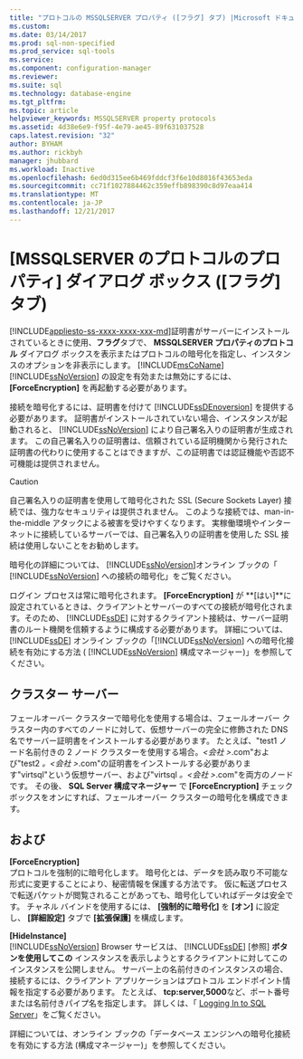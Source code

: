 ```yaml
---
title: "プロトコルの MSSQLSERVER プロパティ ([フラグ] タブ) |Microsoft ドキュメント"
ms.custom: 
ms.date: 03/14/2017
ms.prod: sql-non-specified
ms.prod_service: sql-tools
ms.service: 
ms.component: configuration-manager
ms.reviewer: 
ms.suite: sql
ms.technology: database-engine
ms.tgt_pltfrm: 
ms.topic: article
helpviewer_keywords: MSSQLSERVER property protocols
ms.assetid: 4d38e6e9-f95f-4e79-ae45-89f631037528
caps.latest.revision: "32"
author: BYHAM
ms.author: rickbyh
manager: jhubbard
ms.workload: Inactive
ms.openlocfilehash: 6ed0d315ee6b469fddcf3f6e10d8016f43653eda
ms.sourcegitcommit: cc71f1027884462c359effb898390c8d97eaa414
ms.translationtype: MT
ms.contentlocale: ja-JP
ms.lasthandoff: 12/21/2017
---
```

# <a name="protocols-for-mssqlserver-properties-flags-tab"></a>[MSSQLSERVER のプロトコルのプロパティ] ダイアログ ボックス ([フラグ] タブ)
[!INCLUDE[appliesto-ss-xxxx-xxxx-xxx-md](../../includes/appliesto-ss-xxxx-xxxx-xxx-md.md)]証明書がサーバーにインストールされているときに使用、**フラグ**タブで、 **MSSQLSERVER プロパティのプロトコル** ダイアログ ボックスを表示またはプロトコルの暗号化を指定し、インスタンスのオプションを非表示にします。 [!INCLUDE[msCoName](../../includes/msconame-md.md)] [!INCLUDE[ssNoVersion](../../includes/ssnoversion-md.md)] の設定を有効または無効にするには、 **[ForceEncryption]** を再起動する必要があります。  
  
 接続を暗号化するには、証明書を付けて [!INCLUDE[ssDEnoversion](../../includes/ssdenoversion-md.md)] を提供する必要があります。 証明書がインストールされていない場合、インスタンスが起動されると、 [!INCLUDE[ssNoVersion](../../includes/ssnoversion-md.md)] により自己署名入りの証明書が生成されます。 この自己署名入りの証明書は、信頼されている証明機関から発行された証明書の代わりに使用することはできますが、この証明書では認証機能や否認不可機能は提供されません。  
  
> [!CAUTION]  
>  自己署名入りの証明書を使用して暗号化された SSL (Secure Sockets Layer) 接続では、強力なセキュリティは提供されません。 このような接続では、man-in-the-middle アタックによる被害を受けやすくなります。 実稼働環境やインターネットに接続しているサーバーでは、自己署名入りの証明書を使用した SSL 接続は使用しないことをお勧めします。  
  
 暗号化の詳細については、 [!INCLUDE[ssNoVersion](../../includes/ssnoversion-md.md)]オンライン ブックの「 [!INCLUDE[ssNoVersion](../../includes/ssnoversion-md.md)] への接続の暗号化」をご覧ください。  
  
 ログイン プロセスは常に暗号化されます。 **[ForceEncryption]** が **[はい]**に設定されているときは、クライアントとサーバーのすべての接続が暗号化されます。そのため、 [!INCLUDE[ssDE](../../includes/ssde-md.md)] に対するクライアント接続は、サーバー証明書のルート機関を信頼するように構成する必要があります。 詳細については、 [!INCLUDE[ssDE](../../includes/ssde-md.md)] オンライン ブックの「[!INCLUDE[ssNoVersion](../../includes/ssnoversion-md.md)] への暗号化接続を有効にする方法 ( [!INCLUDE[ssNoVersion](../../includes/ssnoversion-md.md)] 構成マネージャー)」を参照してください。  
  
## <a name="cluster-servers"></a>クラスター サーバー  
 フェールオーバー クラスターで暗号化を使用する場合は、フェールオーバー クラスター内のすべてのノードに対して、仮想サーバーの完全に修飾された DNS 名でサーバー証明書をインストールする必要があります。 たとえば、"test1 ノード名前付きの 2 ノード クラスターを使用する場合。*\<会社 >*.com"および"test2 *。\<会社 >*.com"の証明書をインストールする必要があります"virtsql"という仮想サーバー、および"virtsql *。\<会社 >*.com"を両方のノードです。 その後、 **SQL Server 構成マネージャー** で **[ForceEncryption]** チェック ボックスをオンにすれば、フェールオーバー クラスターの暗号化を構成できます。  
  
## <a name="options"></a>および  
 **[ForceEncryption]**  
 プロトコルを強制的に暗号化します。 暗号化とは、データを読み取り不可能な形式に変更することにより、秘密情報を保護する方法です。 仮に転送プロセスで転送パケットが閲覧されることがあっても、暗号化していればデータは安全です。 チャネル バインドを使用するには、 **[強制的に暗号化]** を **[オン]** に設定し、 **[詳細設定]** タブで **[拡張保護]** を構成します。  
  
 **[HideInstance]**  
 [!INCLUDE[ssNoVersion](../../includes/ssnoversion-md.md)] Browser サービスは、 [!INCLUDE[ssDE](../../includes/ssde-md.md)] [参照] **ボタンを使用してこの** インスタンスを表示しようとするクライアントに対してこのインスタンスを公開しません。 サーバー上の名前付きのインスタンスの場合、接続するには、クライアント アプリケーションはプロトコル エンドポイント情報を指定する必要があります。 たとえば、 **tcp:server,5000**など、ポート番号または名前付きパイプ名を指定します。 詳しくは、「 [Logging In to SQL Server](../../database-engine/configure-windows/logging-in-to-sql-server.md)」をご覧ください。  
  
 詳細については、オンライン ブックの「データベース エンジンへの暗号化接続を有効にする方法 (構成マネージャー)」を参照してください。  
  
  
